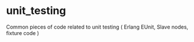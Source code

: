 # unit_testing
Common pieces of code related to unit testing ( Erlang EUnit, Slave nodes, fixture code )
